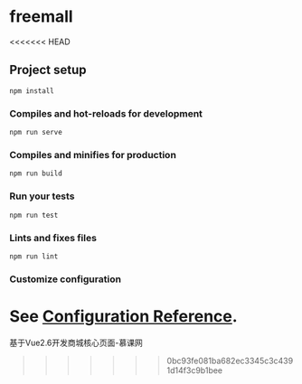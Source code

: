 # freemall
<<<<<<< HEAD

## Project setup
```
npm install
```

### Compiles and hot-reloads for development
```
npm run serve
```

### Compiles and minifies for production
```
npm run build
```

### Run your tests
```
npm run test
```

### Lints and fixes files
```
npm run lint
```

### Customize configuration
See [Configuration Reference](https://cli.vuejs.org/config/).
=======
基于Vue2.6开发商城核心页面-慕课网
>>>>>>> 0bc93fe081ba682ec3345c3c4391d14f3c9b1bee
